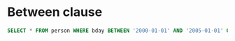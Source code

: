 # Between clause

```sql
SELECT * FROM person WHERE bday BETWEEN '2000-01-01' AND '2005-01-01' ORDER BY bday;
```
